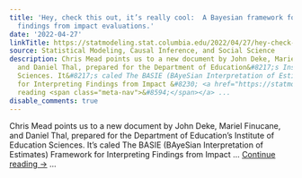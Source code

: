 ```yaml
---
title: 'Hey, check this out, it’s really cool:  A Bayesian framework for interpreting
  findings from impact evaluations.'
date: '2022-04-27'
linkTitle: https://statmodeling.stat.columbia.edu/2022/04/27/hey-check-this-out-its-really-cool-a-bayesian-framework-for-interpreting-findings-from-impact-evaluations/
source: Statistical Modeling, Causal Inference, and Social Science
description: Chris Mead points us to a new document by John Deke, Mariel Finucane,
  and Daniel Thal, prepared for the Department of Education&#8217;s Institute of Education
  Sciences. It&#8217;s caled The BASIE (BAyeSian Interpretation of Estimates) Framework
  for Interpreting Findings from Impact &#8230; <a href="https://statmodeling.stat.columbia.edu/2022/04/27/hey-check-this-out-its-really-cool-a-bayesian-framework-for-interpreting-findings-from-impact-evaluations/">Continue
  reading <span class="meta-nav">&#8594;</span></a> ...
disable_comments: true
---
```

Chris Mead points us to a new document by John Deke, Mariel Finucane, and Daniel Thal, prepared for the Department of Education&#8217;s Institute of Education Sciences. It&#8217;s caled The BASIE (BAyeSian Interpretation of Estimates) Framework for Interpreting Findings from Impact &#8230; <a href="https://statmodeling.stat.columbia.edu/2022/04/27/hey-check-this-out-its-really-cool-a-bayesian-framework-for-interpreting-findings-from-impact-evaluations/">Continue reading <span class="meta-nav">&#8594;</span></a> ...